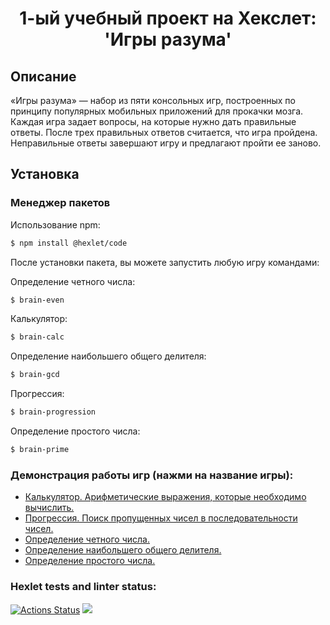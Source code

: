 <h1 style="text-align: center;">1-ый учебный проект на Хекслет: 'Игры разума'</h1>

## Описание

«Игры разума» — набор из пяти консольных игр, построенных по принципу популярных мобильных приложений для прокачки мозга. Каждая игра задает вопросы, на которые нужно дать правильные ответы. После трех правильных ответов считается, что игра пройдена. Неправильные ответы завершают игру и предлагают пройти ее заново. 

## Установка

### Менеджер пакетов

Использование npm:

```bash
$ npm install @hexlet/code
```

После установки пакета, вы можете запустить любую игру командами:

Определение четного числа:

```bash
$ brain-even
```

Калькулятор:

```bash
$ brain-calc
```

Определение наибольшего общего делителя:

```bash
$ brain-gcd
```

Прогрессия:

```bash
$ brain-progression
```

Определение простого числа:

```bash
$ brain-prime
```

### Демонстрация работы игр (нажми на название игры):

- <a href="https://asciinema.org/a/PYjuULsCx78iAMvyYRBxlJYwO">Калькулятор. Арифметические выражения, которые необходимо вычислить.</a>
- <a href="https://asciinema.org/a/6xowG6OCK6aUyO3oFxfQ2uDeN">Прогрессия. Поиск пропущенных чисел в последовательности чисел.</a>
- <a href="https://asciinema.org/a/4012b2OPsMhicNjcnasjM38eM">Определение четного числа.</a>
- <a href="https://asciinema.org/a/XgP9qXEAB9ptOfQXjqp3bJdtX">Определение наибольшего общего делителя.</a>
- <a href="https://asciinema.org/a/wuSeAMj9YEkuS82EwimTmSnrH">Определение простого числа.</a>

### Hexlet tests and linter status:
[![Actions Status](https://github.com/zebpaa/frontend-project-44/actions/workflows/hexlet-check.yml/badge.svg)](https://github.com/zebpaa/frontend-project-44/actions) <a href="https://codeclimate.com/github/zebpaa/frontend-project-44/maintainability"><img src="https://api.codeclimate.com/v1/badges/cfa5c1933860f91e9f90/maintainability" /></a>